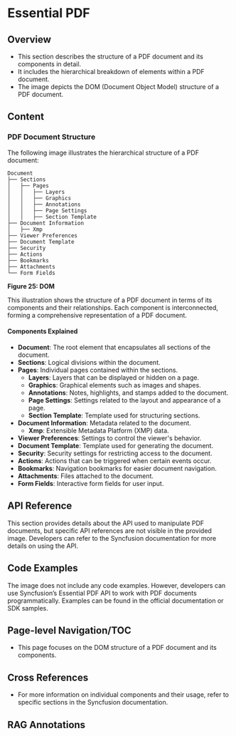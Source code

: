 <!--
source: image
domain: syncfusion-sdk
task: pdf-ocr-to-markdown
language: en
source_filename: page_063.jpeg
document_name: pdf
page_number: 063
page_id: pdf#page_063
product: Syncfusion Winforms
version: 11.4.0.26
timestamp: 2025-08-09T07:28:00Z
fidelity: lossless
-->

# Essential PDF

## Overview

- This section describes the structure of a PDF document and its components in detail.
- It includes the hierarchical breakdown of elements within a PDF document.
- The image depicts the DOM (Document Object Model) structure of a PDF document.

## Content

### PDF Document Structure

The following image illustrates the hierarchical structure of a PDF document:

```plaintext
Document
├── Sections
│   ├── Pages
│   │   ├── Layers
│   │   ├── Graphics
│   │   ├── Annotations
│   │   ├── Page Settings
│   │   ├── Section Template
├── Document Information
│   ├── Xmp
├── Viewer Preferences
├── Document Template
├── Security
├── Actions
├── Bookmarks
├── Attachments
└── Form Fields
```

**Figure 25: DOM**

This illustration shows the structure of a PDF document in terms of its components and their relationships. Each component is interconnected, forming a comprehensive representation of a PDF document.

#### Components Explained

- **Document**: The root element that encapsulates all sections of the document.
- **Sections**: Logical divisions within the document.
- **Pages**: Individual pages contained within the sections.
  - **Layers**: Layers that can be displayed or hidden on a page.
  - **Graphics**: Graphical elements such as images and shapes.
  - **Annotations**: Notes, highlights, and stamps added to the document.
  - **Page Settings**: Settings related to the layout and appearance of a page.
  - **Section Template**: Template used for structuring sections.
- **Document Information**: Metadata related to the document.
  - **Xmp**: Extensible Metadata Platform (XMP) data.
- **Viewer Preferences**: Settings to control the viewer's behavior.
- **Document Template**: Template used for generating the document.
- **Security**: Security settings for restricting access to the document.
- **Actions**: Actions that can be triggered when certain events occur.
- **Bookmarks**: Navigation bookmarks for easier document navigation.
- **Attachments**: Files attached to the document.
- **Form Fields**: Interactive form fields for user input.

## API Reference

This section provides details about the API used to manipulate PDF documents, but specific API references are not visible in the provided image. Developers can refer to the Syncfusion documentation for more details on using the API.

## Code Examples

The image does not include any code examples. However, developers can use Syncfusion’s Essential PDF API to work with PDF documents programmatically. Examples can be found in the official documentation or SDK samples.

## Page-level Navigation/TOC

- This page focuses on the DOM structure of a PDF document and its components.

## Cross References

- For more information on individual components and their usage, refer to specific sections in the Syncfusion documentation.

## RAG Annotations

<!-- tags: pdf, document structure, essential pdf, dom, document object model, syncfusion winforms keywords: pdf, document, structure, layers, graphics, annotations, page settings, document information, viewer preferences, security, actions, bookmarks, attachments, form fields, DOM, document object model -->


